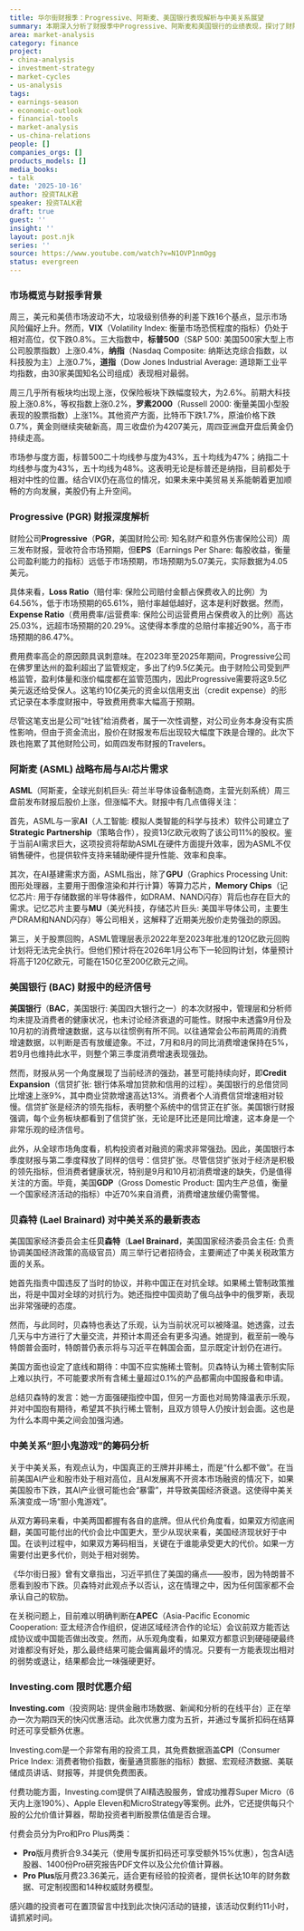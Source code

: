 ```yaml
---
title: 华尔街财报季：Progressive、阿斯麦、美国银行表现解析与中美关系展望
summary: 本期深入分析了财报季中Progressive、阿斯麦和美国银行的业绩表现，探讨了财险公司盈利监管、AI芯片需求及信贷扩张等经济信号。同时，详细解读了美国国家经济委员会主任贝森特对中美关系的强硬表态与降温期待，并分析了中美贸易博弈中的筹码与代价。
area: market-analysis
category: finance
project:
- china-analysis
- investment-strategy
- market-cycles
- us-analysis
tags:
- earnings-season
- economic-outlook
- financial-tools
- market-analysis
- us-china-relations
people: []
companies_orgs: []
products_models: []
media_books:
- talk
date: '2025-10-16'
author: 投资TALK君
speaker: 投资TALK君
draft: true
guest: ''
insight: ''
layout: post.njk
series: ''
source: https://www.youtube.com/watch?v=N1OVP1nmOgg
status: evergreen
---
```

### 市场概览与财报季背景

周三，美元和美债市场波动不大，垃圾级别债券的利差下跌16个基点，显示市场风险偏好上升。然而，**VIX**（Volatility Index: 衡量市场恐慌程度的指标）仍处于相对高位，仅下跌0.8%。三大指数中，**标普500**（S&P 500: 美国500家大型上市公司股票指数）上涨0.4%，**纳指**（Nasdaq Composite: 纳斯达克综合指数，以科技股为主）上涨0.7%，**道指**（Dow Jones Industrial Average: 道琼斯工业平均指数，由30家美国知名公司组成）表现相对最弱。

周三几乎所有板块均出现上涨，仅保险板块下跌幅度较大，为2.6%。前期大科技股上涨0.8%，等权指数上涨0.2%，**罗素2000**（Russell 2000: 衡量美国小型股表现的股票指数）上涨1%。其他资产方面，比特币下跌1.7%，原油价格下跌0.7%，黄金则继续突破新高，周三收盘价为4207美元，周四亚洲盘开盘后黄金仍持续走高。

市场参与度方面，标普500二十均线参与度为43%，五十均线为47%；纳指二十均线参与度为43%，五十均线为48%。这表明无论是标普还是纳指，目前都处于相对中性的位置。结合VIX仍在高位的情况，如果未来中美贸易关系能朝着更加顺畅的方向发展，美股仍有上升空间。

### Progressive (PGR) 财报深度解析

财险公司**Progressive**（**PGR**，美国财险公司: 知名财产和意外伤害保险公司）周三发布财报，营收符合市场预期，但**EPS**（Earnings Per Share: 每股收益，衡量公司盈利能力的指标）远低于市场预期，市场预期为5.07美元，实际数据为4.05美元。

具体来看，**Loss Ratio**（赔付率: 保险公司赔付金额占保费收入的比例）为64.56%，低于市场预期的65.61%，赔付率越低越好，这本是利好数据。然而，**Expense Ratio**（费用费率/运营费率: 保险公司运营费用占保费收入的比例）高达25.03%，远超市场预期的20.29%。这使得本季度的总赔付率接近90%，高于市场预期的86.47%。

费用费率高企的原因颇具讽刺意味。在2023年至2025年期间，Progressive公司在佛罗里达州的盈利超出了监管规定，多出了约9.5亿美元。由于财险公司受到严格监管，盈利体量和涨价幅度都在监管范围内，因此Progressive需要将这9.5亿美元返还给受保人。这笔约10亿美元的资金以信用支出（credit expense）的形式记录在本季度财报中，导致费用费率大幅高于预期。

尽管这笔支出是公司“吐钱”给消费者，属于一次性调整，对公司业务本身没有实质性影响，但由于资金流出，股价在财报发布后出现较大幅度下跌是合理的。此次下跌也拖累了其他财险公司，如周四发布财报的Travelers。

### 阿斯麦 (ASML) 战略布局与AI芯片需求

**ASML**（阿斯麦，全球光刻机巨头: 荷兰半导体设备制造商，主营光刻系统）周三盘前发布财报后股价上涨，但涨幅不大。财报中有几点值得关注：

首先，ASML与一家**AI**（人工智能: 模拟人类智能的科学与技术）软件公司建立了**Strategic Partnership**（策略合作），投资13亿欧元收购了该公司11%的股权。鉴于当前AI需求巨大，这项投资将帮助ASML在硬件方面提升效率，因为ASML不仅销售硬件，也提供软件支持来辅助硬件提升性能、效率和良率。

其次，在AI基建需求方面，ASML指出，除了**GPU**（Graphics Processing Unit: 图形处理器，主要用于图像渲染和并行计算）等算力芯片，**Memory Chips**（记忆芯片: 用于存储数据的半导体器件，如DRAM、NAND闪存）背后也存在巨大的需求。记忆芯片主要与**MU**（美光科技，存储芯片巨头: 美国半导体公司，主要生产DRAM和NAND闪存）等公司相关，这解释了近期美光股价走势强劲的原因。

第三，关于股票回购，ASML管理层表示2022年至2023年批准的120亿欧元回购计划将无法完全执行。但他们预计将在2026年1月公布下一轮回购计划，体量预计将高于120亿欧元，可能在150亿至200亿欧元之间。

### 美国银行 (BAC) 财报中的经济信号

**美国银行**（**BAC**，美国银行: 美国四大银行之一）的本次财报中，管理层和分析师均未提及消费者的健康状况，也未讨论经济衰退的可能性。财报中未透露9月份及10月初的消费增速数据，这与以往惯例有所不同。以往通常会公布前两周的消费增速数据，以判断是否有放缓迹象。不过，7月和8月的同比消费增速保持在5%，若9月也维持此水平，则整个第三季度消费增速表现强劲。

然而，财报从另一个角度展现了当前经济的强劲，甚至可能持续向好，即**Credit Expansion**（信贷扩张: 银行体系增加贷款和信用的过程）。美国银行的总借贷同比增速上涨9%，其中商业贷款增速高达13%。消费者个人消费信贷增速相对较慢。信贷扩张是经济的领先指标，表明整个系统中的信贷正在扩张。美国银行财报强调，每个业务板块都看到了信贷扩张，无论是环比还是同比增速，这本身是一个非常乐观的经济信号。

此外，从全球市场角度看，机构投资者对融资的需求非常强劲。因此，美国银行本季度财报与第二季度释放了同样的信号：信贷扩张。尽管信贷扩张对于经济是积极的领先指标，但消费者健康状况，特别是9月和10月初消费增速的缺失，仍是值得关注的方面。毕竟，美国**GDP**（Gross Domestic Product: 国内生产总值，衡量一个国家经济活动的指标）中近70%来自消费，消费增速放缓仍需警惕。

### 贝森特 (Lael Brainard) 对中美关系的最新表态

美国国家经济委员会主任**贝森特**（**Lael Brainard**，美国国家经济委员会主任: 负责协调美国经济政策的高级官员）周三举行记者招待会，主要阐述了中美关税政策方面的关系。

她首先指责中国违反了当时的协议，并称中国正在对抗全球。如果稀土管制政策推出，将是中国对全球的对抗行为。她还指控中国资助了俄乌战争中的俄罗斯，表现出非常强硬的态度。

然而，与此同时，贝森特也表达了乐观，认为当前状况可以被降温。她透露，过去几天与中方进行了大量交流，并预计本周还会有更多沟通。她提到，截至前一晚与特朗普会面时，特朗普仍表示将与习近平在韩国会面，显示既定计划仍在进行。

美国方面也设定了底线和期待：中国不应实施稀土管制。贝森特认为稀土管制实际上难以执行，不可能要求所有含稀土量超过0.1%的产品都需向中国报备和申请。

总结贝森特的发言：她一方面强硬指控中国，但另一方面也对局势降温表示乐观，并对中国抱有期待，希望其不执行稀土管制，且双方领导人仍按计划会面。这也是为什么本周中美之间会加强沟通。

### 中美关系“胆小鬼游戏”的筹码分析

关于中美关系，有观点认为，中国真正的王牌并非稀土，而是“什么都不做”。在当前美国AI产业和股市处于相对高位，且AI发展离不开资本市场融资的情况下，如果美国股市下跌，其AI产业很可能也会“暴雷”，并导致美国经济衰退。这使得中美关系演变成一场“胆小鬼游戏”。

从双方筹码来看，中美两国都握有各自的底牌。但从代价角度看，如果双方彻底闹翻，美国可能付出的代价会比中国更大，至少从现状来看，美国经济现状好于中国。在谈判过程中，如果双方筹码相当，关键在于谁能承受更大的代价。如果一方需要付出更多代价，则处于相对弱势。

《华尔街日报》曾有文章指出，习近平抓住了美国的痛点——股市，因为特朗普不愿看到股市下跌。贝森特对此观点予以否认，这在情理之中，因为任何国家都不会承认自己的软肋。

在关税问题上，目前难以明确判断在**APEC**（Asia-Pacific Economic Cooperation: 亚太经济合作组织，促进区域经济合作的论坛）会议前双方能否达成协议或中国能否做出改变。然而，从乐观角度看，如果双方都意识到硬碰硬最终对谁都没有好处，那么最终结果可能会偏离最坏的情况。只要有一方能表现出相对的弱势或退让，结果都会比一味强硬更好。

### Investing.com 限时优惠介绍

**Investing.com**（投资网站: 提供金融市场数据、新闻和分析的在线平台）正在举办一次为期四天的快闪优惠活动。此次优惠力度为五折，并通过专属折扣码在结算时还可享受额外优惠。

Investing.com是一个非常有用的投资工具，其免费数据涵盖**CPI**（Consumer Price Index: 消费者物价指数，衡量通货膨胀的指标）数据、宏观经济数据、美联储成员讲话、财报等，并提供免费图表。

付费功能方面，Investing.com提供了AI精选股服务，曾成功推荐Super Micro（6天内上涨190%）、Apple Eleven和MicroStrategy等案例。此外，它还提供每只个股的公允价值计算器，帮助投资者判断股票估值是否合理。

付费会员分为Pro和Pro Plus两类：
*   **Pro**版月费折合9.34美元（使用专属折扣码还可享受额外15%优惠），包含AI选股器、1400份Pro研究报告PDF文件以及公允价值计算器。
*   **Pro Plus**版月费23.36美元，适合更有经验的投资者，提供长达10年的财务数据、可定制视图和14种权威财务模型。

感兴趣的投资者可在置顶留言中找到此次快闪活动的链接，该活动仅剩约11小时，请抓紧时间。